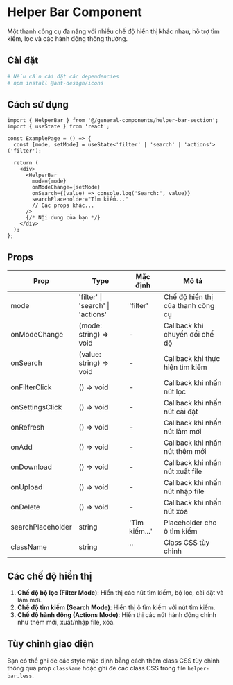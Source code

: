 # Helper Bar Component

Một thanh công cụ đa năng với nhiều chế độ hiển thị khác nhau, hỗ trợ tìm kiếm, lọc và các hành động thông thường.

## Cài đặt

```bash
# Nếu cần cài đặt các dependencies
# npm install @ant-design/icons
```

## Cách sử dụng

```tsx
import { HelperBar } from '@/general-components/helper-bar-section';
import { useState } from 'react';

const ExamplePage = () => {
  const [mode, setMode] = useState<'filter' | 'search' | 'actions'>('filter');

  return (
    <div>
      <HelperBar 
        mode={mode}
        onModeChange={setMode}
        onSearch={(value) => console.log('Search:', value)}
        searchPlaceholder="Tìm kiếm..."
        // Các props khác...
      />
      {/* Nội dung của bạn */}
    </div>
  );
};
```

## Props

| Prop | Type | Mặc định | Mô tả |
|------|------|-----------|-------------|
| mode | 'filter' \| 'search' \| 'actions' | 'filter' | Chế độ hiển thị của thanh công cụ |
| onModeChange | (mode: string) => void | - | Callback khi chuyển đổi chế độ |
| onSearch | (value: string) => void | - | Callback khi thực hiện tìm kiếm |
| onFilterClick | () => void | - | Callback khi nhấn nút lọc |
| onSettingsClick | () => void | - | Callback khi nhấn nút cài đặt |
| onRefresh | () => void | - | Callback khi nhấn nút làm mới |
| onAdd | () => void | - | Callback khi nhấn nút thêm mới |
| onDownload | () => void | - | Callback khi nhấn nút xuất file |
| onUpload | () => void | - | Callback khi nhấn nút nhập file |
| onDelete | () => void | - | Callback khi nhấn nút xóa |
| searchPlaceholder | string | 'Tìm kiếm...' | Placeholder cho ô tìm kiếm |
| className | string | '' | Class CSS tùy chỉnh |

## Các chế độ hiển thị

1. **Chế độ bộ lọc (Filter Mode)**: Hiển thị các nút tìm kiếm, bộ lọc, cài đặt và làm mới.
2. **Chế độ tìm kiếm (Search Mode)**: Hiển thị ô tìm kiếm với nút tìm kiếm.
3. **Chế độ hành động (Actions Mode)**: Hiển thị các nút hành động chính như thêm mới, xuất/nhập file, xóa.

## Tùy chỉnh giao diện

Bạn có thể ghi đè các style mặc định bằng cách thêm class CSS tùy chỉnh thông qua prop `className` hoặc ghi đè các class CSS trong file `helper-bar.less`.
